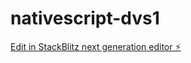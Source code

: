 # nativescript-dvs1

[Edit in StackBlitz next generation editor ⚡️](https://stackblitz.com/~/github.com/ninaadsaxena/nativescript-dvs1)